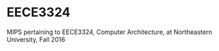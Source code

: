 # EECE3324
MIPS pertaining to EECE3324, Computer Architecture, at Northeastern University, Fall 2016
